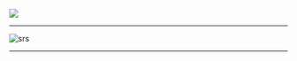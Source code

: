 ![](https://komarev.com/ghpvc/?username=VERIFIEDreality&label=Stalkers+?&color=lightgrey)
___
![srs](https://github.com/user-attachments/assets/8e0a364e-752e-4410-b33d-bd4e22b22740)
___
<!--
**2airren/2airren** is a ✨ _special_ ✨ repository because its `README.md` (this file) appears on your GitHub profile.

Here are some ideas to get you started:

- 🔭 I’m currently working on ...
- 🌱 I’m currently learning ...
- 👯 I’m looking to collaborate on ...
- 🤔 I’m looking for help with ...
- 💬 Ask me about ...
- 📫 How to reach me: ...
- 😄 Pronouns: ...
- ⚡ Fun fact: ...
-->
